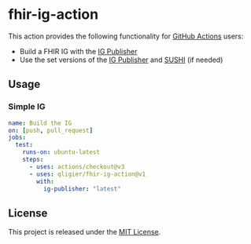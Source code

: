 # fhir-ig-action

This action provides the following functionality for [GitHub Actions](actions) users:

- Build a FHIR IG with the [IG Publisher](igpublisher)
- Use the set versions of the [IG Publisher](igpublisher) and [SUSHI](sushi) (if needed)

## Usage

### Simple IG

```yaml
name: Build the IG
on: [push, pull_request]
jobs:
  test:
    runs-on: ubuntu-latest
    steps:
      - uses: actions/checkout@v3
      - uses: qligier/fhir-ig-action@v1
        with:
          ig-publisher: "latest"
```

## License

This project is released under the [MIT License](https://github.com/qligier/fhir-ig-action/blob/main/LICENSE.txt).

[igpublisher]: https://github.com/HL7/fhir-ig-publisher/
[sushi]: https://github.com/FHIR/sushi
[actions]: https://docs.github.com/en/actions
